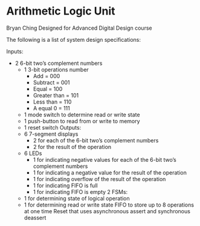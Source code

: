 # Arithmetic Logic Unit
Bryan Ching
Designed for Advanced Digital Design course

The following is a list of system design specifications:

  Inputs:
  - 2 6-bit two’s complement numbers
    - 1 3-bit operations number
      - Add = 000
      - Subtract = 001
      - Equal = 100
      - Greater than = 101
      - Less than = 110
      - A equal 0 = 111
    - 1 mode switch to determine read or write state
    - 1 push-button to read from or write to memory
    - 1 reset switch
  Outputs:
    - 6 7-segment displays
      - 2 for each of the 6-bit two’s complement numbers
      - 2 for the result of the operation
    - 6 LEDs
      - 1 for indicating negative values for each of the 6-bit two’s complement numbers
      - 1 for indicating a negative value for the result of the operation
      - 1 for indicating overflow of the result of the operation
      - 1 for indicating FIFO is full
      - 1 for indicating FIFO is empty
  2 FSMs:
    - 1 for determining state of logical operation
    - 1 for determining read or write state
  FIFO to store up to 8 operations at one time
  Reset that uses asynchronous assert and synchronous deassert
